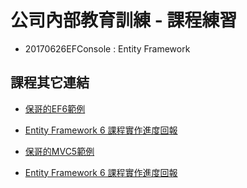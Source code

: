# 公司內部教育訓練 - 課程練習 #

* 20170626EFConsole : Entity Framework 



課程其它連結
-----------------
* [保哥的EF6範例](https://github.com/doggy8088/EFYaJia) 
* [Entity Framework 6 課程實作進度回報](https://docs.google.com/forms/d/e/1FAIpQLSfkU7_3dWRS4iXgoorGGostzKyz732RbTewu2QpKH1h63hbzQ/viewform?fbzx=4360225099575829500) 

* [保哥的MVC5範例](https://github.com/doggy8088/MVCYajia) 
* [Entity Framework 6 課程實作進度回報](https://docs.google.com/forms/d/e/1FAIpQLSef0-sZNVmoQry3h_0yGdup9dikR1n5znDkqSjg4OCweGORzQ/viewform) 